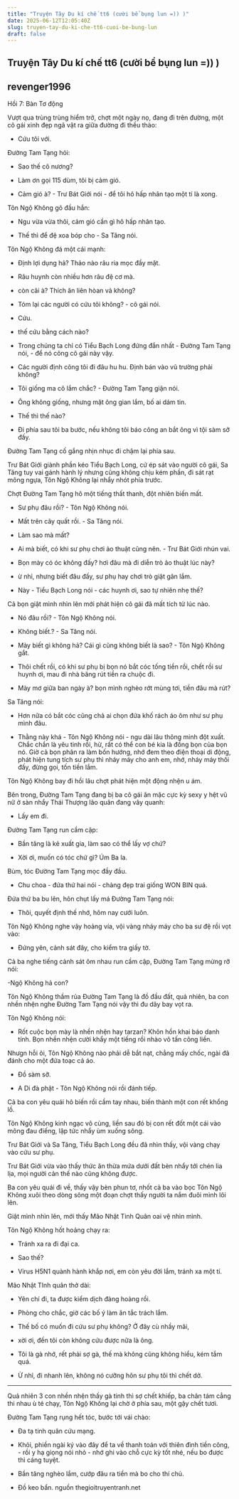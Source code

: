 ```yaml
---
title: "Truyện Tây Du kí chế tt6 (cười bể bụng lun =)) )"
date: 2025-06-12T12:05:40Z
slug: truyen-tay-du-ki-che-tt6-cuoi-be-bung-lun
draft: false
---
```


## Truyện Tây Du kí chế tt6 (cười bể bụng lun =)) )

## revenger1996

Hồi 7: Bàn Tơ động



Vượt qua trùng trùng hiểm trở, chợt một ngày nọ, đang đi trên đường, một cô gái xinh đẹp ngã vật ra giữa đường đi thều thào:

- Cứu tôi với.

Đường Tam Tạng hỏi:

- Sao thế cô nương?

- Làm ơn gọi 115 dùm, tôi bị cảm gió.

- Cảm gió à? - Trư Bát Giới nói - để tôi hô hấp nhân tạo một tí là xong.

Tôn Ngộ Không gõ đầu hắn:

- Ngu vừa vừa thôi, cảm gió cần gì hô hấp nhân tạo.

- Thế thì để đệ xoa bóp cho - Sa Tăng nói.

Tôn Ngộ Không đá một cái mạnh:

- Định lợi dụng hả? Thảo nào râu ria mọc đầy mặt.

- Râu huynh còn nhiều hơn râu đệ cơ mà.

- còn cãi à? Thích ăn liên hòan vả không?

- Tóm lại các người có cứu tôi không? - cô gái nói.

- Cứu.

- thế cứu bằng cách nào?

- Trong chúng ta chỉ có Tiểu Bạch Long đứng đắn nhất - Đường Tam Tạng nói, - để nó cõng cô gái này vậy.

- Các người định cõng tôi đi đâu hu hu. Định bán vào vũ trường phải không?

- Tôi giống ma cô lắm chắc? - Đường Tam Tạng giận nói.

- Ông không giống, nhưng mặt ông gian lắm, bố ai dám tin.

- Thế thì thế nào?

- Đi phía sau tôi ba bước, nếu không tôi báo công an bắt ông vì tội sàm sỡ đấy.

Đường Tam Tạng cố gắng nhịn nhục đi chậm lại phía sau.

Trư Bát Giới giành phần kéo Tiểu Bạch Long, cứ ép sát vào người cô gái, Sa Tăng tuy vai gánh hành lý nhưng cũng không chịu kém phần, đi sát rạt mông ngựa, Tôn Ngộ Không lại nhẩy nhót phía trước.

Chợt Đường Tam Tạng hô một tiếng thất thanh, đột nhiên biến mất.

- Sư phụ đâu rồi? - Tôn Ngộ Không nói.

- Mất trên cây quất rồi. - Sa Tăng nói.

- Làm sao mà mất?

- Ai mà biết, có khi sư phụ chơi ảo thuật cũng nên. - Trư Bát Giới nhún vai.

- Bọn mày có óc không đấy? hơi đâu mà đi diễn trò ảo thuật lúc này?

- ừ nhỉ, nhưng biết đâu đấy, sư phụ hay chơi trò giật gân lắm.

- Này - Tiểu Bạch Long nói - các huynh ơi, sao tự nhiên nhẹ thế?

Cả bọn giật mình nhìn lên mới phát hiện cô gái đã mất tích từ lúc nào.

- Nó đâu rồi? - Tôn Ngộ Không nói.

- Không biết.? - Sa Tăng nói.

- Mày biết gì không hả? Cái gì cũng không biết là sao? - Tôn Ngộ Không gắt.

- Thôi chết rồi, có khi sư phụ bị bọn nó bắt cóc tống tiền rồi, chết rồi sư huynh ơi, mau đi nhà băng rút tiền ra chuộc đi.

- Mày mơ giữa ban ngày à? bọn mình nghèo rớt mùng tơi, tiền đâu mà rút?

Sa Tăng nói:

- Hơn nữa có bắt cóc cũng chả ai chọn đứa khố rách áo ôm như sư phụ mình đâu.

- Thằng này khá - Tôn Ngộ Không nói - ngu dài lâu thông minh đột xuất. Chắc chắn là yêu tinh rồi, hừ, rất có thể con bé kia là đồng bọn của bọn nó. Giờ cả bọn phân ra làm bốn hướng, nhớ đem theo điện thoại di động, phát hiện tung tích sư phụ thì nháy máy cho anh em, nhớ, nháy máy thôi đấy, đừng gọi, tốn tiền lắm.

Tôn Ngộ Không bay đi hồi lâu chợt phát hiện một động nhện u ám.

Bên trong, Đường Tam Tạng đang bị ba cô gái ăn mặc cực kỳ sexy y hệt vũ nữ ở sàn nhẩy Thái Thượng lão quân đang vây quanh:

- Lấy em đi.

Đường Tam Tạng run cầm cập:

- Bần tăng là kẻ xuất gia, làm sao có thể lấy vợ chứ?

- Xời ơi, muốn có tóc chứ gì? Úm Ba la.

Bùm, tóc Đường Tam Tạng mọc đầy đầu.

- Chu choa - đứa thứ hai nói - chàng đẹp trai giống WON BIN quá.

Đứa thứ ba bu lên, hôn chụt lấy má Đường Tam Tạng nói:

- Thôi, quyết định thế nhớ, hôm nay cưới luôn.

Tôn Ngộ Không nghe vậy hoảng vía, vội vàng nháy máy cho ba sư đệ rồi vọt vào:

- Đứng yên, cảnh sát đây, cho kiểm tra giấy tờ.

Cả ba nghe tiếng cảnh sát ôm nhau run cầm cập, Đường Tam Tạng mừng rỡ nói:

-Ngộ Không hả con?

Tôn Ngộ Không thầm rủa Đường Tam Tạng là đồ đầu đất, quả nhiên, ba con nhền nhện nghe Đường Tam Tạng nói vậy thì đu dây bay vọt ra.

Tôn Ngộ Không nói:

- Rốt cuộc bọn mày là nhền nhện hay tarzan? Khôn hồn khai báo danh tính.
Bọn nhền nhện cười khẩy một tiếng rồi nhào vô tấn công liền.

Nhưgn hỗi ôi, Tôn Ngộ Không nào phải dễ bắt nạt, chẳng mấy chốc, ngài đã đánh cho một đứa toạc cả áo.

- Đồ sàm sỡ.

- A Di đà phật - Tôn Ngộ Không nói rồi đánh tiếp.

Cả ba con yêu quái hô biến rồi cầm tay nhau, biến thành một con rết khổng lồ.

Tôn Ngộ Không kinh ngạc vô cùng, liền sau đó bị con rết đốt một cái vào mông đau điếng, lập tức nhẩy ùm xuống sông.

Trư Bát Giới và Sa Tăng, Tiểu Bạch Long đều đã nhìn thấy, vội vàng chạy vào cứu sư phụ.

Trư Bát Giới vừa vào thấy thức ăn thừa mứa dưới đất bèn nhẩy tới chén lia lịa, mọi người cản thế nào cũng không được.

Ba con yêu quái đi về, thấy vậy bèn phun tơ, nhốt cả ba vào bọc
Tôn Ngộ Không xuôi theo dòng sông một đoạn chợt thấy người ta nắm đuôi mình lôi lên.

Giật mình nhìn lên, mới thấy Mão Nhật Tinh Quân oai vệ nhìn mình.

Tôn Ngộ Không hốt hoảng chạy ra:

- Tránh xa ra đi đại ca.

- Sao thế?

- Virus H5N1 quành hành khắp nơi, em còn yêu đời lắm, tránh xa một tí.

Mão Nhật TInh quân thở dài:

- Yên chí đi, ta được kiểm dịch đàng hoàng rồi.

- Phòng cho chắc, giờ các bố ý làm ăn tắc trách lắm.

- Thế bố có muốn đi cứu sư phụ không? Ở đây cù nhầy mãi,

- xời ơi, đến tôi còn không cứu được nữa là ông.

- Tôi là gà nhớ, rết phải sợ gà, thế mà không cũng không hiểu, kém tắm quá.

- Ừ nhỉ, đi nhanh lên, không nó cưỡng hôn sư phụ tôi thì chết dở.

* * *

Quả nhiên 3 con nhền nhện thấy gà tinh thì sợ chết khiếp, ba chân tám cẳng thi nhau ù té chạy, Tôn Ngộ Không lại chờ ở phía sau, một gậy chết tươi.

Đường Tam Tạng rụng hết tóc, bước tới vái chào:

- Đa tạ tinh quân cứu mạng.

- Khỏi, phiền ngài ký vào đây để ta về thanh toán với thiên đình tiền công, - rồi y hạ giọng nói nhỏ - nhớ ghi vào chỗ cực kỳ tốt nhé, nếu bo được thì cáng tuyệt.

- Bần tăng nghèo lắm, cướp đâu ra tiền mà bo cho thí chủ.

- Đồ keo bẩn.
nguồn thegioitruyentranh.net